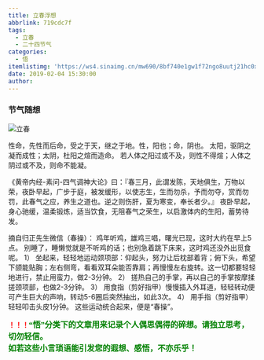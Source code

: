```yaml
---
title: 立春浮想
abbrlink: 719cdc7f
tags:
  - 立春
  - 二十四节气
categories:
  - 悟
itemlistimg: 'https://ws4.sinaimg.cn/mw690/8bf740e1gw1f72ngo8uutj21hc0xcwvd.jpg'
date: 2019-02-04 15:30:00
author:
---
```

### 节气随想

![立春](https://ws4.sinaimg.cn/mw690/8bf740e1gw1f72ngo8uutj21hc0xcwvd.jpg)

性命，先性而后命，受之于天，继之于地。性，阳也；命，阴也。
太阳，驱阴之凝而成性；太阴，杜阳之煊而造命。
若人体之阳过或不及，则性不得煊；人体之阴过或不及，则命不能凝。

《黄帝内经-素问-四气调神大论》曰：『春三月，此谓发陈，天地俱生，万物以荣，夜卧早起，广步于庭，被发缓形，以使志生，生而勿杀，予而勿夺，赏而勿罚，此春气之应，养生之道也。逆之则伤肝，夏为寒变，奉长者少。』
夜卧早起，身心驰缓，温柔锻炼，适当饮食，无阻春气之荣生，以启激体内的生阳，蓄势待发。

摘自归正先生微信（春操）：
鸡年听鸡，雄鸡三唱，曙光已现，这时大约在早上5点。
别睡了，睡懒觉就是不听鸡的话；也别急着跳下床来，这时鸡还没外出觅食呢。
1） 坐起来，轻轻地运动颈项部：仰起头，努力让后枕部着背；俯下头，希望下颌能贴胸；左右侧弯，看看双耳朵能否靠肩；再慢慢左右旋转。这一切都要轻轻地进行，禁止用蛮力，做2-3分钟。
2） 搓热自己的手掌，再以自己的手掌按摩揉搓颈项部，也做2-3分钟。
3） 用食指（剪好指甲）慢慢插入外耳道，轻轻转动便可产生巨大的声响，转动5-6圈后突然抽出，如此3次。
4） 用手指（剪好指甲）轻轻叩击头皮1分钟。
这些运动统合起来，便是“春操”。



**<font color=red>！！！</font><font color=green face=微软雅黑 size=3>“悟”分类下的文章用来记录个人偶思偶得的碎想。请独立思考，切勿轻信。  
如若这些小言琐语能引发您的遐想、感悟，不亦乐乎！</font>**